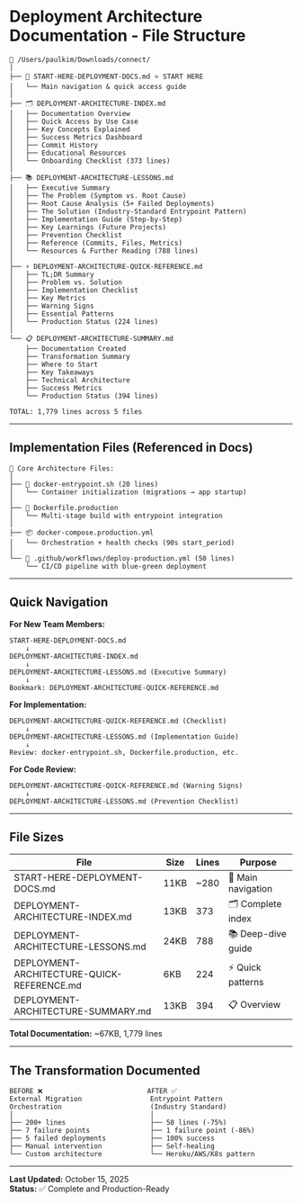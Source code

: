 # Deployment Architecture Documentation - File Structure

```
📁 /Users/paulkim/Downloads/connect/
│
├── 🚀 START-HERE-DEPLOYMENT-DOCS.md ⭐ START HERE
│   └── Main navigation & quick access guide
│
├── 🗂️ DEPLOYMENT-ARCHITECTURE-INDEX.md
│   ├── Documentation Overview
│   ├── Quick Access by Use Case
│   ├── Key Concepts Explained
│   ├── Success Metrics Dashboard
│   ├── Commit History
│   ├── Educational Resources
│   └── Onboarding Checklist (373 lines)
│
├── 📚 DEPLOYMENT-ARCHITECTURE-LESSONS.md
│   ├── Executive Summary
│   ├── The Problem (Symptom vs. Root Cause)
│   ├── Root Cause Analysis (5+ Failed Deployments)
│   ├── The Solution (Industry-Standard Entrypoint Pattern)
│   ├── Implementation Guide (Step-by-Step)
│   ├── Key Learnings (Future Projects)
│   ├── Prevention Checklist
│   ├── Reference (Commits, Files, Metrics)
│   └── Resources & Further Reading (788 lines)
│
├── ⚡ DEPLOYMENT-ARCHITECTURE-QUICK-REFERENCE.md
│   ├── TL;DR Summary
│   ├── Problem vs. Solution
│   ├── Implementation Checklist
│   ├── Key Metrics
│   ├── Warning Signs
│   ├── Essential Patterns
│   └── Production Status (224 lines)
│
└── 📋 DEPLOYMENT-ARCHITECTURE-SUMMARY.md
    ├── Documentation Created
    ├── Transformation Summary
    ├── Where to Start
    ├── Key Takeaways
    ├── Technical Architecture
    ├── Success Metrics
    └── Production Status (394 lines)

TOTAL: 1,779 lines across 5 files
```

---

## Implementation Files (Referenced in Docs)

```
📁 Core Architecture Files:
│
├── 🔧 docker-entrypoint.sh (20 lines)
│   └── Container initialization (migrations → app startup)
│
├── 🐳 Dockerfile.production
│   └── Multi-stage build with entrypoint integration
│
├── 📦 docker-compose.production.yml
│   └── Orchestration + health checks (90s start_period)
│
└── 🔄 .github/workflows/deploy-production.yml (50 lines)
    └── CI/CD pipeline with blue-green deployment
```

---

## Quick Navigation

**For New Team Members:**
```
START-HERE-DEPLOYMENT-DOCS.md
    ↓
DEPLOYMENT-ARCHITECTURE-INDEX.md
    ↓  
DEPLOYMENT-ARCHITECTURE-LESSONS.md (Executive Summary)
    ↓
Bookmark: DEPLOYMENT-ARCHITECTURE-QUICK-REFERENCE.md
```

**For Implementation:**
```
DEPLOYMENT-ARCHITECTURE-QUICK-REFERENCE.md (Checklist)
    ↓
DEPLOYMENT-ARCHITECTURE-LESSONS.md (Implementation Guide)
    ↓
Review: docker-entrypoint.sh, Dockerfile.production, etc.
```

**For Code Review:**
```
DEPLOYMENT-ARCHITECTURE-QUICK-REFERENCE.md (Warning Signs)
    ↓
DEPLOYMENT-ARCHITECTURE-LESSONS.md (Prevention Checklist)
```

---

## File Sizes

| File | Size | Lines | Purpose |
|------|------|-------|---------|
| START-HERE-DEPLOYMENT-DOCS.md | 11KB | ~280 | 🚀 Main navigation |
| DEPLOYMENT-ARCHITECTURE-INDEX.md | 13KB | 373 | 🗂️ Complete index |
| DEPLOYMENT-ARCHITECTURE-LESSONS.md | 24KB | 788 | 📚 Deep-dive guide |
| DEPLOYMENT-ARCHITECTURE-QUICK-REFERENCE.md | 6KB | 224 | ⚡ Quick patterns |
| DEPLOYMENT-ARCHITECTURE-SUMMARY.md | 13KB | 394 | 📋 Overview |

**Total Documentation:** ~67KB, 1,779 lines

---

## The Transformation Documented

```
BEFORE ❌                          AFTER ✅
External Migration                 Entrypoint Pattern
Orchestration                      (Industry Standard)
│                                  │
├── 200+ lines                     ├── 50 lines (-75%)
├── 7 failure points               ├── 1 failure point (-86%)
├── 5 failed deployments           ├── 100% success
├── Manual intervention            ├── Self-healing
└── Custom architecture            └── Heroku/AWS/K8s pattern
```

---

**Last Updated:** October 15, 2025  
**Status:** ✅ Complete and Production-Ready
